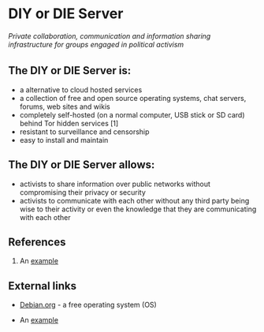 # DIY or DIE Server

###### Private collaboration, communication and information sharing infrastructure for groups engaged in political activism

## The DIY or DIE Server is:

* a alternative to cloud hosted services
* a collection of free and open source operating systems, chat servers, forums, web sites and wikis
* completely self-hosted (on a normal computer, USB stick or SD card) behind Tor hidden services [1]
* resistant to surveillance and censorship
* easy to install and maintain

## The DIY or DIE Server allows:

* activists to share information over public networks without compromising their privacy or security
* activists to communicate with each other without any third party being wise to their activity or even the knowledge that they are communicating with each other

## References

1.  An [example](http://url.com/ "Title")


## External links

*   [Debian.org](http://www.debian.org/ "Debian.org") - a free operating system (OS)

*   An [example](http://url.com/ "Title")
